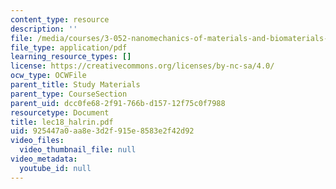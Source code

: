 ```yaml
---
content_type: resource
description: ''
file: /media/courses/3-052-nanomechanics-of-materials-and-biomaterials-spring-2007/925447a0aa8e3d2f915e8583e2f42d92_lec18_halrin.pdf
file_type: application/pdf
learning_resource_types: []
license: https://creativecommons.org/licenses/by-nc-sa/4.0/
ocw_type: OCWFile
parent_title: Study Materials
parent_type: CourseSection
parent_uid: dcc0fe68-2f91-766b-d157-12f75c0f7988
resourcetype: Document
title: lec18_halrin.pdf
uid: 925447a0-aa8e-3d2f-915e-8583e2f42d92
video_files:
  video_thumbnail_file: null
video_metadata:
  youtube_id: null
---
```

